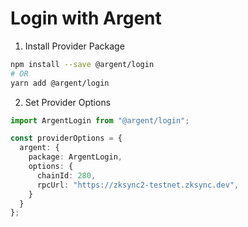 # Login with Argent

1. Install Provider Package

```bash
npm install --save @argent/login
# OR
yarn add @argent/login
```

2. Set Provider Options

```typescript
import ArgentLogin from "@argent/login";

const providerOptions = {
  argent: {
    package: ArgentLogin,
    options: {
      chainId: 280,
      rpcUrl: "https://zksync2-testnet.zksync.dev",
    }
  }
};
```
